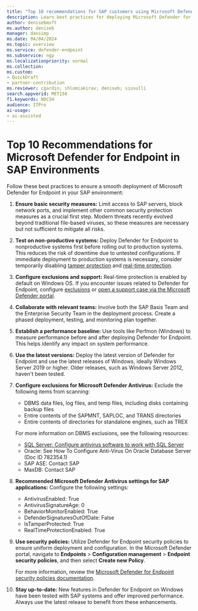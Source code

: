 ```yaml
---  
title: "Top 10 recommendations for SAP customers using Microsoft Defender for Endpoint"  
description: Learn best practices for deploying Microsoft Defender for Endpoint on Windows Server in SAP environments. 
author: denisebmsft
ms.author: deniseb  
manager: dansimp
ms.date: 04/04/2024
ms.topic: overview 
ms.service: defender-endpoint  
ms.subservice: ngp
ms.localizationpriority: normal 
ms.collection:  
ms.custom: 
- QuickDraft  
- partner-contribution
ms.reviewer: cgardin; shlomiakirav; deniseb; siosulli  
search.appverid: MET150  
f1.keywords: NOCSH
audience: ITPro
ai-usage:  
- ai-assisted  
---  
```


# Top 10 Recommendations for Microsoft Defender for Endpoint in SAP Environments

Follow these best practices to ensure a smooth deployment of Microsoft Defender for Endpoint in your SAP environment:

1. **Ensure basic security measures:** Limit access to SAP servers, block network ports, and implement other common security protection measures as a crucial first step. Modern threats recently evolved beyond traditional file-based viruses, so these measures are necessary but not sufficient to mitigate all risks.

2. **Test on non-productive systems:** Deploy Defender for Endpoint to nonproductive systems first before rolling out to production systems. This reduces the risk of downtime due to untested configurations. If immediate deployment to production systems is necessary, consider temporarily disabling [tamper protection](prevent-changes-to-security-settings-with-tamper-protection.md) and [real-time protection](configure-real-time-protection-microsoft-defender-antivirus.md).

3. **Configure exclusions and support:** Real-time protection is enabled by default on Windows OS. If you encounter issues related to Defender for Endpoint, configure [exclusions](defender-endpoint-antivirus-exclusions.md) or [open a support case via the Microsoft Defender portal](contact-support.md).

4. **Collaborate with relevant teams:** Involve both the SAP Basis Team and the Enterprise Security Team in the deployment process. Create a phased deployment, testing, and monitoring plan together.

5. **Establish a performance baseline:** Use tools like Perfmon (Windows) to measure performance before and after deploying Defender for Endpoint. This helps identify any impact on system performance.

6. **Use the latest versions:** Deploy the latest version of Defender for Endpoint and use the latest releases of Windows, ideally Windows Server 2019 or higher. Older releases, such as Windows Server 2012, haven't been tested.

7. **Configure exclusions for Microsoft Defender Antivirus:** Exclude the following items from scanning:

   - DBMS data files, log files, and temp files, including disks containing backup files
   - Entire contents of the SAPMNT, SAPLOC, and TRANS directories
   - Entire contents of directories for standalone engines, such as TREX

    For more information on DBMS exclusions, see the following resources:

      - [SQL Server: Configure antivirus software to work with SQL Server](/sql/sql-server/install/configure-antivirus-software-to-work-with-sql-server)
      - Oracle: See How To Configure Anti-Virus On Oracle Database Server (Doc ID 782354.1)
      - SAP ASE: Contact SAP
      - MaxDB: Contact SAP

8. **Recommended Microsoft Defender Antivirus settings for SAP applications:** Configure the following settings:

   - AntivirusEnabled: True
   - AntivirusSignatureAge: 0
   - BehaviorMonitorEnabled: True
   - DefenderSignaturesOutOfDate: False
   - IsTamperProtected: True
   - RealTimeProtectionEnabled: True

9. **Use security policies:** Utilize Defender for Endpoint security policies to ensure uniform deployment and configuration. In the Microsoft Defender portal, navigate to **Endpoints** > **Configuration management** > **Endpoint security policies**, and then select **Create new Policy**. 

   For more information, review the [Microsoft Defender for Endpoint security policies documentation](/microsoft-365/security/defender-endpoint/manage-security-policies).

10. **Stay up-to-date:** New features in Defender for Endpoint on Windows have been tested with SAP systems and offer improved performance. Always use the latest release to benefit from these enhancements.

